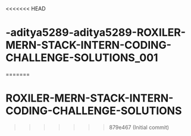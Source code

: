 <<<<<<< HEAD
# -aditya5289-aditya5289-ROXILER-MERN-STACK-INTERN-CODING-CHALLENGE-SOLUTIONS_001
=======
# ROXILER-MERN-STACK-INTERN-CODING-CHALLENGE-SOLUTIONS
>>>>>>> 879e467 (Initial commit)
